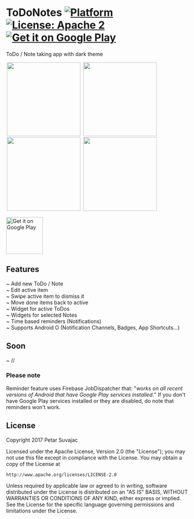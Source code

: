 # ToDoNotes [![Platform](https://img.shields.io/badge/platform-Android-green.svg)](https://www.android.com) [![License: Apache 2](https://img.shields.io/badge/license-Apache%202-blue.svg)](http://www.apache.org/licenses/LICENSE-2.0) [![Get it on Google Play](https://img.shields.io/badge/get%20it%20on-Google%20Play-lightgrey.svg)](https://play.google.com/store/apps/details?id=tk.httpksfdev.todo&pcampaignid=MKT-Other-global-all-co-prtnr-py-PartBadge-Mar2515-1)

ToDo / Note taking app with dark theme

<!-- preview screenshoots -->
<div text-align="middle">
 <img src="preview_images/prev_main.png" width=200 hspace="2"/>
 <img src="preview_images/prev_add.png" width=200 hspace="2"/>
 <img src="preview_images/prev_widgets.png" width=200 hspace="2"/>
 <img src="preview_images/prev_android_o.png" width=200 hspace="2"/>
</div>

<!-- Google Play -->
<a href='https://play.google.com/store/apps/details?id=tk.httpksfdev.todo&pcampaignid=MKT-Other-global-all-co-prtnr-py-PartBadge-Mar2515-1'><img height=100 alt='Get it on Google Play' src='https://play.google.com/intl/en_us/badges/images/generic/en_badge_web_generic.png'/></a>



## Features
~ Add new ToDo / Note <br>
~ Edit active item <br>
~ Swipe active item to dismiss it <br>
~ Move done items back to active <br>
~ Widget for active ToDos <br>
~ Widgets for selected Notes <br>
~ Time based reminders (Notifications) <br>
~ Supports Android O (Notification Channels, Badges, App Shortcuts...)
 

## Soon
~ // <br>


### Please note
Reminder feature uses Firebase JobDispatcher that: "_works on all recent versions of Android that have Google Play services installed._"
If you don't have Google Play services installed or they are disabled, do note that reminders won't work.


## License

Copyright 2017 Petar Suvajac

Licensed under the Apache License, Version 2.0 (the "License");
you may not use this file except in compliance with the License.
You may obtain a copy of the License at

    http://www.apache.org/licenses/LICENSE-2.0

Unless required by applicable law or agreed to in writing, software
distributed under the License is distributed on an "AS IS" BASIS,
WITHOUT WARRANTIES OR CONDITIONS OF ANY KIND, either express or implied.
See the License for the specific language governing permissions and
limitations under the License.
